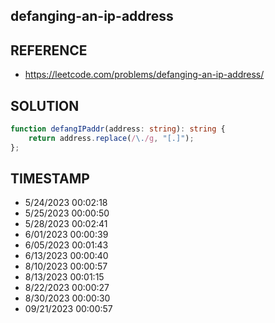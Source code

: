 ## defanging-an-ip-address

## REFERENCE

- https://leetcode.com/problems/defanging-an-ip-address/

## SOLUTION

``` typescript
function defangIPaddr(address: string): string {
    return address.replace(/\./g, "[.]");
};
```


## TIMESTAMP

- 5/24/2023 00:02:18
- 5/25/2023 00:00:50
- 5/28/2023 00:02:41
- 6/01/2023 00:00:39
- 6/05/2023 00:01:43
- 6/13/2023 00:00:40
- 8/10/2023 00:00:57
- 8/13/2023 00:01:15
- 8/22/2023 00:00:27
- 8/30/2023 00:00:30
- 09/21/2023 00:00:57
